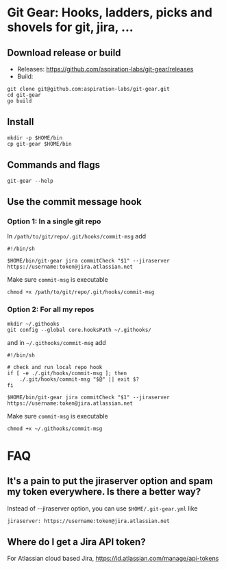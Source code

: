 # Git Gear: Hooks, ladders, picks and shovels for git, jira, ...

## Download release or build
- Releases: https://github.com/aspiration-labs/git-gear/releases
- Build:
```
git clone git@github.com:aspiration-labs/git-gear.git
cd git-gear
go build
```

## Install
```
mkdir -p $HOME/bin
cp git-gear $HOME/bin
```

## Commands and flags
```
git-gear --help
```

## Use the commit message hook
### Option 1: In a single git repo
In `/path/to/git/repo/.git/hooks/commit-msg` add
```
#!/bin/sh

$HOME/bin/git-gear jira commitCheck "$1" --jiraserver https://username:token@jira.atlassian.net
```
Make sure `commit-msg` is executable
```
chmod +x /path/to/git/repo/.git/hooks/commit-msg
```

### Option 2: For all my repos
```
mkdir ~/.githooks
git config --global core.hooksPath ~/.githooks/
```
and in `~/.githooks/commit-msg` add
```
#!/bin/sh

# check and run local repo hook
if [ -e ./.git/hooks/commit-msg ]; then
    ./.git/hooks/commit-msg "$@" || exit $?
fi

$HOME/bin/git-gear jira commitCheck "$1" --jiraserver https://username:token@jira.atlassian.net
```
Make sure `commit-msg` is executable
```
chmod +x ~/.githooks/commit-msg
```

# FAQ

## It's a pain to put the jiraserver option and spam my token everywhere. Is there a better way?

Instead of --jiraserver option, you can use `$HOME/.git-gear.yml` like
```
jiraserver: https://username:token@jira.atlassian.net
```

## Where do I get a Jira API token?

For Atlassian cloud based Jira, https://id.atlassian.com/manage/api-tokens
